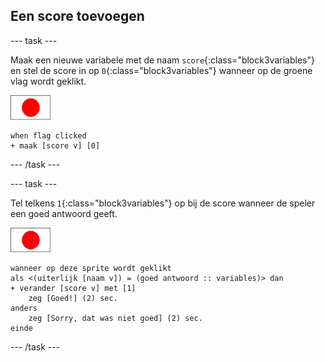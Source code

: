 ## Een score toevoegen

--- task ---

Maak een nieuwe variabele met de naam `score`{:class="block3variables"} en stel de score in op `0`{:class="block3variables"} wanneer op de groene vlag wordt geklikt.

![Vlag sprite](images/flag-sprite.png)

```blocks3
when flag clicked
+ maak [score v] [0]
```

--- /task ---

--- task ---

Tel telkens `1`{:class="block3variables"} op bij de score wanneer de speler een goed antwoord geeft.

![Vlag sprite](images/flag-sprite.png)

```blocks3
wanneer op deze sprite wordt geklikt
als <(uiterlijk [naam v]) = (goed antwoord :: variables)> dan
+ verander [score v] met [1]
    zeg [Goed!] (2) sec.
anders
    zeg [Sorry, dat was niet goed] (2) sec.
einde
```

--- /task ---